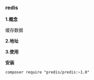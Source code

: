 ### redis

**1.概念**

缓存数据

**2.地址**



**3.使用**

**安装**

```
composer require "predis/predis:~1.0"
```

